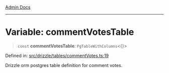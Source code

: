[Admin Docs](/)

***

# Variable: commentVotesTable

> `const` **commentVotesTable**: `PgTableWithColumns`\<\{\}\>

Defined in: [src/drizzle/tables/commentVotes.ts:19](https://github.com/syedali237/talawa-api/blob/691786dc98e76819737c41ef0af34983792105fd/src/drizzle/tables/commentVotes.ts#L19)

Drizzle orm postgres table definition for comment votes.
